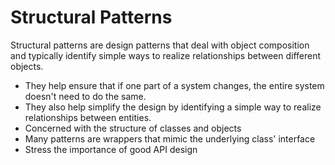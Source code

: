 # Structural Patterns

Structural patterns are design patterns that deal with object composition and typically identify simple ways to realize relationships between different objects. 
- They help ensure that if one part of a system changes, the entire system doesn't need to do the same. 
- They also help simplify the design by identifying a simple way to realize relationships between entities.
- Concerned with the structure of classes and objects
- Many patterns are wrappers that mimic the underlying class' interface
- Stress the importance of good API design